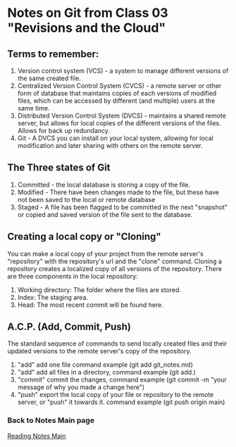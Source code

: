 # Notes on Git from Class 03 "Revisions and the Cloud"

## Terms to remember:

1. Version control system (VCS) - a system to manage different versions of the same created file.
1. Centralized Version Control System (CVCS) - a remote server or other form of database that maintains copies of each versions of modified files, which can be accessed by different (and multiple) users at the same time.
1. Distributed Version Control System (DVCS) - maintains a shared remote server, but allows for local copies of the different versions of the files. Allows for back up redundancy.
1. Git - A DVCS you can install on your local system, allowing for local modification and later sharing with others on the remote server.

## The Three states of Git

1. Committed - the local database is storing a copy of the file.
1. Modified - There have been changes made to the file, but these have not been saved to the local or remote database
1. Staged - A file has been flagged to be committed in the next "snapshot" or copied and saved version of the file sent to the database.

## Creating a local copy or "Cloning"
You can make a local copy of your project from the remote server's "repository" with the repository's url and the "clone" command. Cloning a repository creates a localized copy of all versions of the repository. There are three components in the local repository:

1. Working directory: The folder where the files are stored.
1. Index: The staging area.
1. Head: The most recent commit will be found here.

## A.C.P. (Add, Commit, Push)

The standard sequence of commands to send locally created files and their updated versions to the remote server's copy of the repository.

1. "add" add one file command example (git add git_notes.md)
1. "add" add all files in a directory, command example (git add.)
1. "commit" commit the changes, command example (git commit -m "your message of why you made a change here")
1. "push" export the local copy of your file or repository to the remote server, or "push" it towards it. command example (git push origin main)

### Back to Notes Main page

[Reading Notes Main](README.md)
